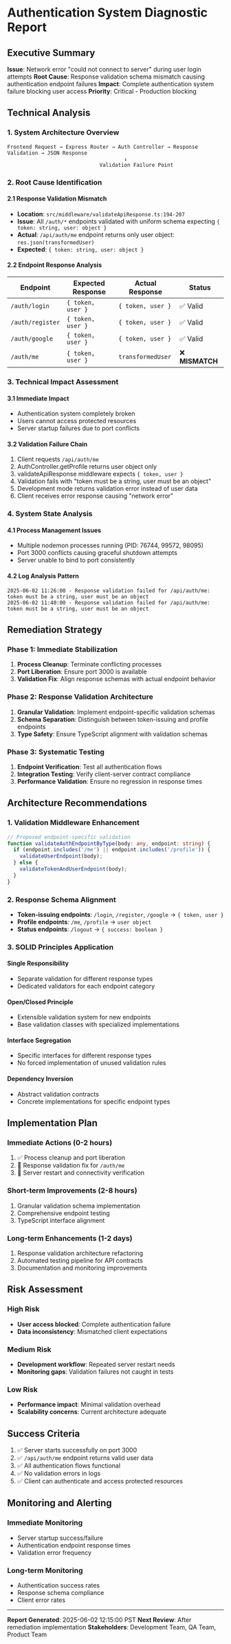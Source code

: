 # Authentication System Diagnostic Report

## Executive Summary

**Issue**: Network error "could not connect to server" during user login attempts
**Root Cause**: Response validation schema mismatch causing authentication endpoint failures
**Impact**: Complete authentication system failure blocking user access
**Priority**: Critical - Production blocking

## Technical Analysis

### 1. System Architecture Overview

```
Frontend Request → Express Router → Auth Controller → Response Validation → JSON Response
                                      ↓
                              Validation Failure Point
```

### 2. Root Cause Identification

#### 2.1 Response Validation Mismatch
- **Location**: `src/middleware/validateApiResponse.ts:194-207`
- **Issue**: All `/auth/*` endpoints validated with uniform schema expecting `{ token: string, user: object }`
- **Actual**: `/api/auth/me` endpoint returns only user object: `res.json(transformedUser)`
- **Expected**: `{ token: string, user: object }`

#### 2.2 Endpoint Response Analysis
| Endpoint | Expected Response | Actual Response | Status |
|----------|-------------------|-----------------|--------|
| `/auth/login` | `{ token, user }` | `{ token, user }` | ✅ Valid |
| `/auth/register` | `{ token, user }` | `{ token, user }` | ✅ Valid |
| `/auth/google` | `{ token, user }` | `{ token, user }` | ✅ Valid |
| `/auth/me` | `{ token, user }` | `transformedUser` | ❌ **MISMATCH** |

### 3. Technical Impact Assessment

#### 3.1 Immediate Impact
- Authentication system completely broken
- Users cannot access protected resources
- Server startup failures due to port conflicts

#### 3.2 Validation Failure Chain
1. Client requests `/api/auth/me`
2. AuthController.getProfile returns user object only
3. validateApiResponse middleware expects `{ token, user }`
4. Validation fails with "token must be a string, user must be an object"
5. Development mode returns validation error instead of user data
6. Client receives error response causing "network error"

### 4. System State Analysis

#### 4.1 Process Management Issues
- Multiple nodemon processes running (PID: 76744, 99572, 98095)
- Port 3000 conflicts causing graceful shutdown attempts
- Server unable to bind to port consistently

#### 4.2 Log Analysis Pattern
```
2025-06-02 11:26:00 - Response validation failed for /api/auth/me: token must be a string, user must be an object
2025-06-02 11:40:00 - Response validation failed for /api/auth/me: token must be a string, user must be an object
```

## Remediation Strategy

### Phase 1: Immediate Stabilization
1. **Process Cleanup**: Terminate conflicting processes
2. **Port Liberation**: Ensure port 3000 is available
3. **Validation Fix**: Align response schemas with actual endpoint behavior

### Phase 2: Response Validation Architecture
1. **Granular Validation**: Implement endpoint-specific validation schemas
2. **Schema Separation**: Distinguish between token-issuing and profile endpoints
3. **Type Safety**: Ensure TypeScript alignment with validation schemas

### Phase 3: Systematic Testing
1. **Endpoint Verification**: Test all authentication flows
2. **Integration Testing**: Verify client-server contract compliance
3. **Performance Validation**: Ensure no regression in response times

## Architecture Recommendations

### 1. Validation Middleware Enhancement
```typescript
// Proposed endpoint-specific validation
function validateAuthEndpointByType(body: any, endpoint: string) {
  if (endpoint.includes('/me') || endpoint.includes('/profile')) {
    validateUserEndpoint(body);
  } else {
    validateTokenAndUserEndpoint(body);
  }
}
```

### 2. Response Schema Alignment
- **Token-issuing endpoints**: `/login`, `/register`, `/google` → `{ token, user }`
- **Profile endpoints**: `/me`, `/profile` → `user object`
- **Status endpoints**: `/logout` → `{ success: boolean }`

### 3. SOLID Principles Application

#### Single Responsibility
- Separate validation for different response types
- Dedicated validators for each endpoint category

#### Open/Closed Principle
- Extensible validation system for new endpoints
- Base validation classes with specialized implementations

#### Interface Segregation
- Specific interfaces for different response types
- No forced implementation of unused validation rules

#### Dependency Inversion
- Abstract validation contracts
- Concrete implementations for specific endpoint types

## Implementation Plan

### Immediate Actions (0-2 hours)
1. ✅ Process cleanup and port liberation
2. 🔄 Response validation fix for `/auth/me`
3. 🔄 Server restart and connectivity verification

### Short-term Improvements (2-8 hours)
1. Granular validation schema implementation
2. Comprehensive endpoint testing
3. TypeScript interface alignment

### Long-term Enhancements (1-2 days)
1. Response validation architecture refactoring
2. Automated testing pipeline for API contracts
3. Documentation and monitoring improvements

## Risk Assessment

### High Risk
- **User access blocked**: Complete authentication failure
- **Data inconsistency**: Mismatched client expectations

### Medium Risk
- **Development workflow**: Repeated server restart needs
- **Monitoring gaps**: Validation failures not caught in tests

### Low Risk
- **Performance impact**: Minimal validation overhead
- **Scalability concerns**: Current architecture adequate

## Success Criteria

1. ✅ Server starts successfully on port 3000
2. ✅ `/api/auth/me` endpoint returns valid user data
3. ✅ All authentication flows functional
4. ✅ No validation errors in logs
5. ✅ Client can authenticate and access protected resources

## Monitoring and Alerting

### Immediate Monitoring
- Server startup success/failure
- Authentication endpoint response times
- Validation error frequency

### Long-term Monitoring
- Authentication success rates
- Response schema compliance
- Client error rates

---

**Report Generated**: 2025-06-02 12:15:00 PST
**Next Review**: After remediation implementation
**Stakeholders**: Development Team, QA Team, Product Team 